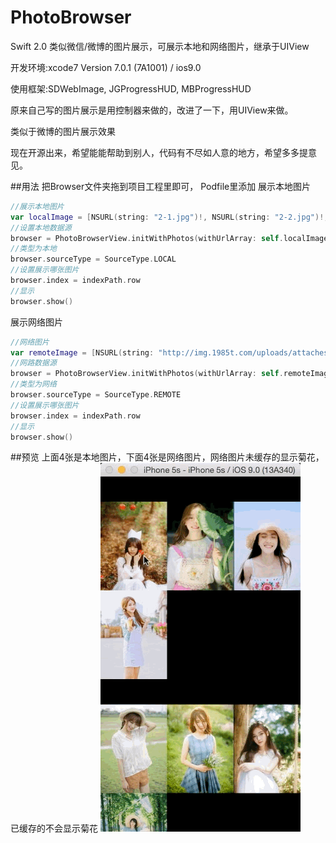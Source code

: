# PhotoBrowser
Swift 2.0 类似微信/微博的图片展示，可展示本地和网络图片，继承于UIView

开发环境:xcode7 Version 7.0.1 (7A1001) / ios9.0

使用框架:SDWebImage, JGProgressHUD, MBProgressHUD

原来自己写的图片展示是用控制器来做的，改进了一下，用UIView来做。

类似于微博的图片展示效果

现在开源出来，希望能能帮助到别人，代码有不尽如人意的地方，希望多多提意见。

##用法
把Browser文件夹拖到项目工程里即可，
Podfile里添加
展示本地图片
```swift
//展示本地图片
var localImage = [NSURL(string: "2-1.jpg")!, NSURL(string: "2-2.jpg")!, NSURL(string: "2-3.jpg")!, NSURL(string: "2-4.jpg")!]
//设置本地数据源
browser = PhotoBrowserView.initWithPhotos(withUrlArray: self.localImage)
//类型为本地
browser.sourceType = SourceType.LOCAL
//设置展示哪张图片
browser.index = indexPath.row
//显示
browser.show()
```
展示网络图片
```swift
//网络图片
var remoteImage = [NSURL(string: "http://img.1985t.com/uploads/attaches/2015/08/45787-uWfw1o.jpg")!, NSURL(string: "http://img.1985t.com/uploads/attaches/2015/08/45770-iRuWwg.jpg")!, NSURL(string: "http://img.1985t.com/uploads/attaches/2015/08/45543-jr0g0R.jpg")!, NSURL(string: "http://img.1985t.com/uploads/attaches/2015/08/45541-qd82Lh.jpg")!]
//网路数据源
browser = PhotoBrowserView.initWithPhotos(withUrlArray: self.remoteImage)
//类型为网络
browser.sourceType = SourceType.REMOTE
//设置展示哪张图片
browser.index = indexPath.row
//显示
browser.show()
```

##预览
上面4张是本地图片，下面4张是网络图片，网络图片未缓存的显示菊花，已缓存的不会显示菊花
![](https://github.com/luzefeng/PhotoBrowser/blob/master/preview.gif)
